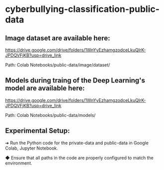 # cyberbullying-classification-public-data

## Image dataset are available here:
https://drive.google.com/drive/folders/1WnYyEzhamgzodceLkuQlrK-JPDQVFjKB?usp=drive_link

  Path: Colab Notebooks/public-data/image/dataset/
## Models during traing of the Deep Learning's model are available here:
https://drive.google.com/drive/folders/1WnYyEzhamgzodceLkuQlrK-JPDQVFjKB?usp=drive_link

  Path: Colab Notebooks/public-data/models/

## Experimental Setup:

➔	Run the Python code for the private-data and public-data in Google Colab, Jupyter Notebook.

◆	Ensure that all paths in the code are properly configured to match the environment.


